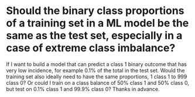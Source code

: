 
# Should the binary class proportions of a training set in a ML model be the same as the test set, especially in a case of extreme class imbalance?

If I want to build a model that can predict a class 1 binary outcome that has very low incidence, for example 0.1% of the total in the test set. Would the training set also ideally need to have the same proportions, 1 class 1 to 999 class 0? Or could I train on a class balance of 50% class 1 and 50% class 0, but test on 0.1% class 1 and 99.9% class 0? Thanks in advance.

        